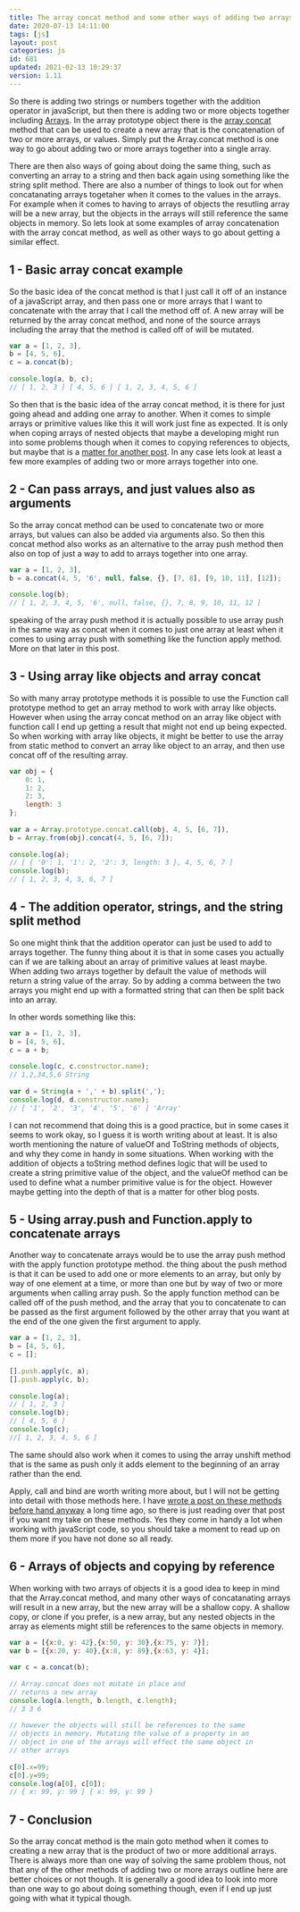 ```yaml
---
title: The array concat method and some other ways of adding two arrays together
date: 2020-07-13 14:11:00
tags: [js]
layout: post
categories: js
id: 681
updated: 2021-02-13 10:29:37
version: 1.11
---
```


So there is adding two strings or numbers together with the addition operator in javaScript, but then there is adding two or more objects together including [Arrays](/2018/12/10/js-array/). In the array prototype object there is the [array concat](https://developer.mozilla.org/en-US/docs/Web/JavaScript/Reference/Global_Objects/Array/concat) method that can be used to create a new array that is the concatenation of two or more arrays, or values. Simply put the Array.concat method is one way to go about adding two or more arrays together into a single array. 

There are then also ways of going about doing the same thing, such as converting an array to a string and then back again using something like the string split method. There are also a number of things to look out for when concatanating arrays togetaher when it comes to the values in the arrays. For example when it comes to having to arrays of objects the resutling array will be a new array, but the objects in the arrays will still reference the same objects in memory. So lets look at some examples of array concatenation with the array concat method, as well as other ways to go about getting a similar effect.

<!-- more -->

## 1 - Basic array concat example

So the basic idea of the concat method is that I just call it off of an instance of a javaScript array, and then pass one or more arrays that I want to concatenate with the array that I call the method off of. A new array will be returned by the array concat method, and none of the source arrays including the array that the method is called off of will be mutated.

```js
var a = [1, 2, 3],
b = [4, 5, 6],
c = a.concat(b);
 
console.log(a, b, c);
// [ 1, 2, 3 ] [ 4, 5, 6 ] [ 1, 2, 3, 4, 5, 6 ]
```

So then that is the basic idea of the array concat method, it is there for just going ahead and adding one array to another. When it comes to simple arrays or primitive values like this it will work just fine as expected. It is only when coping arrays of nested objects that maybe a developing might run into some problems though when it comes to copying references to objects, but maybe that is a [matter for another post](/2017/11/13/js-copying-vs-referencing-objects-in-javascript/). In any case lets look at least a few more examples of adding two or more arrays together into one.

## 2 - Can pass arrays, and just values also as arguments

So the array concat method can be used to concatenate two or more arrays, but values can also be added via arguments also. So then this concat method also works as an alternative to the array push method then also on top of just a way to add to arrays together into one array.

```js
var a = [1, 2, 3],
b = a.concat(4, 5, '6', null, false, {}, [7, 8], [9, 10, 11], [12]);
 
console.log(b);
// [ 1, 2, 3, 4, 5, '6', null, false, {}, 7, 8, 9, 10, 11, 12 ]
```

speaking of the array push method it is actually possible to use array push in the same way as concat when it comes to just one array at least when it comes to using array push with something like the function apply method. More on that later in this post.

## 3 - Using array like objects and array concat

So with many array prototype methods it is possible to use the Function call prototype method to get an array method to work with array like objects. However when using the array concat method on an array like object with function call I end up getting a result that might not end up being expected. So when working with array like objects, it might be better to use the array from static method to convert an array like object to an array, and then use concat off of the resulting array.

```js
var obj = {
    0: 1,
    1: 2,
    2: 3,
    length: 3
};
 
var a = Array.prototype.concat.call(obj, 4, 5, [6, 7]),
b = Array.from(obj).concat(4, 5, [6, 7]);
 
console.log(a);
// [ { '0': 1, '1': 2, '2': 3, length: 3 }, 4, 5, 6, 7 ]
console.log(b);
// [ 1, 2, 3, 4, 5, 6, 7 ]
```

## 4 - The addition operator, strings, and the string split method

So one might think that the addition operator can just be used to add to arrays together. The funny thing about it is that in some cases you actually can if we are talking about an array of primitive values at least maybe. When adding two arrays together by default the value of methods will return a string value of the array. So by adding a comma between the two arrays you might end up with a formatted string that can then be split back into an array.

In other words something like this:

```js
var a = [1, 2, 3],
b = [4, 5, 6],
c = a + b;
 
console.log(c, c.constructor.name);
// 1,2,34,5,6 String
 
var d = String(a + ',' + b).split(',');
console.log(d, d.constructor.name);
// [ '1', '2', '3', '4', '5', '6' ] 'Array'
```

I can not recommend that doing this is a good practice, but in some cases it seems to work okay, so I guess it is worth writing about at least. It is also worth mentioning the nature of valueOf and ToString methods of objects, and why they come in handy in some situations. When working with the addition of objects a toString method defines logic that will be used to create a string primitive value of the object, and the valueOf method can be used to define what a number primitive value is for the object. However maybe getting into the depth of that is a matter for other blog posts.

## 5 - Using array.push and Function.apply to concatenate arrays

Another way to concatenate arrays would be to use the array push method with the apply function prototype method. the thing about the push method is that it can be used to add one or more elements to an array, but only by way of one element at a time, or more than one but by way of two or more arguments when calling array push. So the apply function method can be called off of the push method, and the array that you to concatenate to can be passed as the first argument followed by the other array that you want at the end of the one given the first argument to apply.

```js
var a = [1, 2, 3],
b = [4, 5, 6],
c = [];
 
[].push.apply(c, a);
[].push.apply(c, b);
 
console.log(a);
// [ 1, 2, 3 ]
console.log(b);
// [ 4, 5, 6 ]
console.log(c);
//[ 1, 2, 3, 4, 5, 6 ] 
```

The same should also work when it comes to using the array unshift method that is the same as push only it adds element to the beginning of an array rather than the end.

Apply, call and bind are worth writing more about, but I will not be getting into detail with those methods here. I have [wrote a post on these methods before hand anyway](/2017/09/21/js-call-apply-and-bind/) a long time ago, so there is just reading over that post if you want my take on these methods. Yes they come in handy a lot when working with javaScript code, so you should take a moment to read up on them more if you have not done so all ready.

## 6 - Arrays of objects and copying by reference

When working with two arrays of objects it is a good idea to keep in mind that the Array.concat method, and many other ways of concatanating arrays will result in a new array, but the new array will be a shallow copy. A shallow copy, or clone if you prefer, is a new array, but any nested objects in the array as elements might still be references to the same objects in memory.

```js
var a = [{x:0, y: 42},{x:50, y: 30},{x:75, y: 7}];
var b = [{x:20, y: 40},{x:8, y: 89},{x:63, y: 4}];
 
var c = a.concat(b);
 
// Array.concat does not mutate in place and
// returns a new array
console.log(a.length, b.length, c.length);
// 3 3 6
 
// however the objects will still be references to the same
// objects in memory. Mutating the value of a property in an 
// object in one of the arrays will effect the same object in
// other arrays
 
c[0].x=99;
c[0].y=99;
console.log(a[0], c[0]);
// { x: 99, y: 99 } { x: 99, y: 99 }
```

## 7 - Conclusion

So the array concat method is the main goto method when it comes to creating a new array that is the product of two or more additional arrays. There is always more than one way of solving the same problem thous, not that any of the other methods of adding two or more arrays outline here are better choices or not though. It is generally a good idea to look into more than one way to go about doing something though, even if I end up just going with what it typical though.
